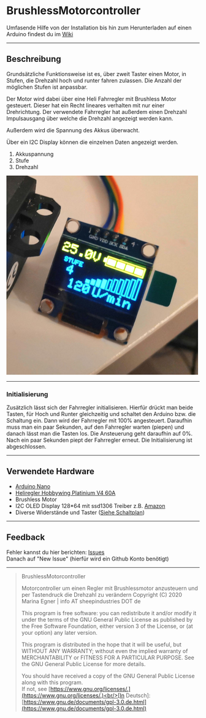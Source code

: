 # BrushlessMotorcontroller

Umfasende Hilfe von der Installation bis hin zum Herunterladen auf einen Arduino findest du im [Wiki](https://github.com/SheepCreativeSoftware/BrushlessMotorcontroller/wiki)
***
## Beschreibung
Grundsätzliche Funktionsweise ist es, über zweit Taster einen Motor, in Stufen, die Drehzahl hoch und runter fahren zulassen.
Die Anzahl der möglichen Stufen ist anpassbar.

Der Motor wird dabei über eine Heli Fahrregler mit Brushless Motor gesteuert. Dieser hat ein Recht lineares verhalten mit nur einer Drehrichtung.
Der verwendete Fahrregler hat außerdem einen Drehzahl Impulsausgang über welche die Drehzahl angezeigt werden kann.

Außerdem wird die Spannung des Akkus überwacht.

Über ein I2C Display können die einzelnen Daten angezeigt werden.
1. Akkuspannung
2. Stufe
3. Drehzahl

![Display](https://raw.githubusercontent.com/SheepCreativeSoftware/BrushlessMotorcontroller/17ef158e8854fa49e351950c27a79363cce3a59d/Images/Testaufbau2.jpg)
***
### Initialisierung
Zusätzlich lässt sich der Fahrregler initialisieren.
Hierfür drückt man beide Tasten, für Hoch und Runter gleichzeitig und schaltet den Arduino bzw. die Schaltung ein. Dann wird der Fahrregler mit 100% angesteuert. Daraufhin muss man ein paar Sekunden, auf den Fahrregler warten (piepen) und danach lässt man die Tasten los.
Die Ansteuerung geht daraufhin auf 0%.
Nach ein paar Sekunden piept der Fahrregler erneut.
Die Initialisierung ist abgeschlossen.

***
## Verwendete Hardware
* [Arduino Nano](https://store.arduino.cc/arduino-nano)
* [Heliregler Hobbywing Platinium V4 60A](https://www.hobbywing.com/goods.php?id=481&filter_attr=)
* Brushless Motor
* I2C OLED Display 128*64 mit ssd1306 Treiber z.B. [Amazon](https://www.amazon.de/gp/product/B07J2QWF43/ref=ppx_yo_dt_b_asin_title_o00_s00?ie=UTF8&psc=1)
* Diverse Widerstände und Taster ([Siehe Schaltplan](https://github.com/SheepCreativeSoftware/BrushlessMotorcontroller/wiki/5.-Der-Schaltplan))

***
## Feedback
Fehler kannst du hier berichten: [Issues](https://github.com/SheepCreativeSoftware/BrushlessMotorcontroller/issues)<br/>
Danach auf "New Issue"
(hierfür wird ein Github Konto benötigt)

***
>BrushlessMotorcontroller
>
>Motorcontroller um einen Regler mit Brushlessmotor anzusteuern und per Tastendruck die Drehzahl zu verändern Copyright (C) 2020 Marina Egner | info AT sheepindustries DOT de
>
>This program is free software: you can redistribute it and/or modify it under the terms of the GNU General Public License as published by the Free Software Foundation, either version 3 of the License, or (at your option) any later version.
>
>This program is distributed in the hope that it will be useful, but WITHOUT ANY WARRANTY; without even the implied warranty of MERCHANTABILITY or FITNESS FOR A PARTICULAR PURPOSE. See the GNU General Public License for more details.
>
>You should have received a copy of the GNU General Public License along with this program.<br/> 
>If not, see [https://www.gnu.org/licenses/.](https://www.gnu.org/licenses/.)<br/>[In Deutsch]: [https://www.gnu.de/documents/gpl-3.0.de.html](https://www.gnu.de/documents/gpl-3.0.de.html)

